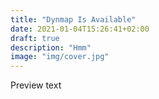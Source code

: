 ```yaml
---
title: "Dynmap Is Available"
date: 2021-01-04T15:26:41+02:00
draft: true
description: "Hmm"
image: "img/cover.jpg"
---
```

Preview text
<!--more-->
